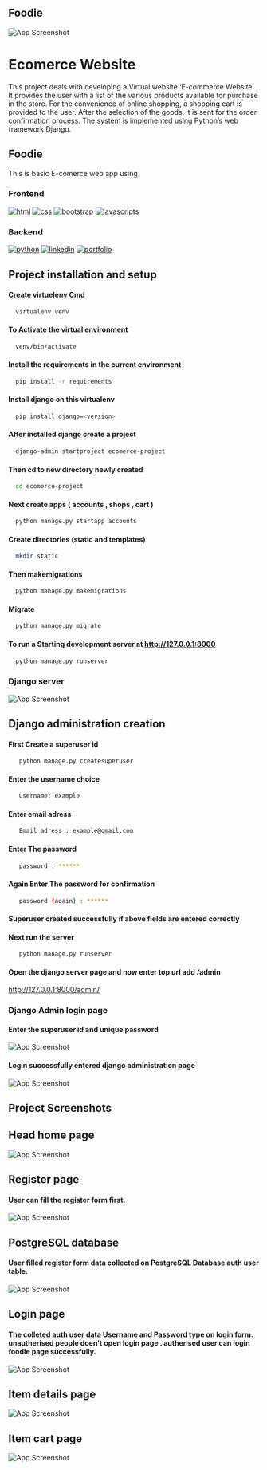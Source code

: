 ## Foodie

![App Screenshot](https://github.com/athulpython/Ecommerce-foodie/blob/master/screeshots/home.png?raw=true)

# Ecomerce Website

This project deals with developing a Virtual website ‘E-commerce Website’. It provides the user with a list of the various products available for purchase in the store. For the convenience of online shopping, a shopping cart is provided to the user. After the selection of the goods, it is sent for the order confirmation process. The system is implemented using Python’s web framework Django.

## Foodie
This is basic E-comerce web app using

### Frontend

 
[![html](https://img.shields.io/twitter/url?label=Html&logo=HTML5&style=for-the-badge&url=https%3A%2F%2Fwww.w3schools.com%2Fhtml%2F)](https://www.w3schools.com/html/)  [![css](https://img.shields.io/twitter/url?label=Css&logo=CSS3&logoColor=blue&style=for-the-badge&url=https%3A%2F%2Fwww.w3schools.com%2Fcss%2F)](https://www.w3schools.com/css/)  [![bootstrap](https://img.shields.io/twitter/url?label=bootstrap&logo=bootstrap&logoColor=white&style=for-the-badge&url=https%3A%2F%2Fgetbootstrap.com%2F)](https://getbootstrap.com/)
[![javascripts](https://img.shields.io/twitter/url?label=JavaScript&logo=JavaScript&style=for-the-badge&url=https%3A%2F%2Fwww.w3schools.com%2Fjs%2F)](https://getbootstrap.com/)








### Backend
[![python](https://img.shields.io/twitter/url?label=Python&logo=Python&style=for-the-badge&url=https%3A%2F%2Fwww.python.org%2F)](https://www.python.org/)
[![linkedin](https://img.shields.io/twitter/url?label=django&logo=django&logoColor=white&style=for-the-badge&url=https%3A%2F%2Fwww.djangoproject.com%2F)](https://www.djangoproject.com/)   [![portfolio](https://img.shields.io/twitter/url?label=postgresql&logo=postgresql&logoColor=white&style=for-the-badge&url=https%3A%2F%2Fwww.postgresql.org%2F)](https://www.postgresql.org/)








## Project installation and setup

#### Create virtuelenv Cmd 

```bash
  virtualenv venv

```

#### To Activate the virtual environment
```bash
  venv/bin/activate

```
#### Install the requirements in the current environment
```bash
  pip install -r requirements

```

#### Install django on this virtualenv
```bash
  pip install django=<version>

```

#### After installed django create a project

```bash
  django-admin startproject ecomerce-project

```
#### Then cd to new directory newly created

```bash
  cd ecomerce-project

```
#### Next create apps ( accounts , shops , cart )

```bash
  python manage.py startapp accounts

```
#### Create directories (static and templates)

```bash
  mkdir static

```
#### Then makemigrations

```bash
  python manage.py makemigrations

```
#### Migrate 

```bash
  python manage.py migrate

```
#### To run a Starting development server at http://127.0.0.1:8000
```bash
  python manage.py runserver

```
### Django server

![App Screenshot](https://github.com/athulpython/Ecommerce-foodie/blob/master/screeshots/ia8jlkozut4uxwatnqwp.png?raw=true)

## Django administration creation

#### First Create a superuser id

```bash
   python manage.py createsuperuser

```
#### Enter the username choice
```bash
   Username: example

```
#### Enter email adress
```bash
   Email adress : example@gmail.com

```
#### Enter The password
```bash
   password : ******

```
#### Again Enter The password for confirmation
```bash
   password (again) : ******

```

#### Superuser created successfully if above fields are entered correctly

#### Next run the server
```bash
   python manage.py runserver

```
#### Open the django server page and now enter top url add /admin
http://127.0.0.1:8000/admin/


### Django Admin login page

#### Enter the superuser id and unique password

![App Screenshot](https://github.com/athulpython/Ecommerce-foodie/blob/master/screeshots/Screenshot%20(21).png?raw=true)

#### Login successfully entered django administration page
![App Screenshot](https://github.com/athulpython/Ecommerce-foodie/blob/master/screeshots/Screenshot%20(30).png?raw=true)

## Project Screenshots


## Head home page

![App Screenshot](https://github.com/athulpython/Ecommerce-foodie/blob/master/screeshots/screencapture-new.png?raw=true)


## Register page

#### User can fill the register form first.

![App Screenshot](https://github.com/athulpython/Ecommerce-foodie/blob/master/screeshots/register.png?raw=true)

## PostgreSQL database

#### User filled register form data collected on PostgreSQL Database auth user table.

![App Screenshot](https://github.com/athulpython/Ecommerce-foodie/blob/master/screeshots/Screenshot%20(34).png?raw=true)

## Login page

#### The colleted auth user data Username and Password type on login form. unautherised people doen't open login page .  autherised user can login foodie page successfully.

![App Screenshot](https://github.com/athulpython/Ecommerce-foodie/blob/master/screeshots/login.png?raw=true)




## Item details page

![App Screenshot](https://github.com/athulpython/Ecommerce-foodie/blob/master/screeshots/item%20details.png?raw=true)

## Item cart page

![App Screenshot](https://github.com/athulpython/Ecommerce-foodie/blob/master/screeshots/cart.png?raw=true)
